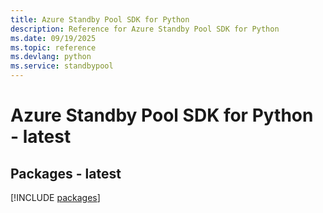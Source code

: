 ```yaml
---
title: Azure Standby Pool SDK for Python
description: Reference for Azure Standby Pool SDK for Python
ms.date: 09/19/2025
ms.topic: reference
ms.devlang: python
ms.service: standbypool
---
```

# Azure Standby Pool SDK for Python - latest
## Packages - latest
[!INCLUDE [packages](standby-pool-index.md)]